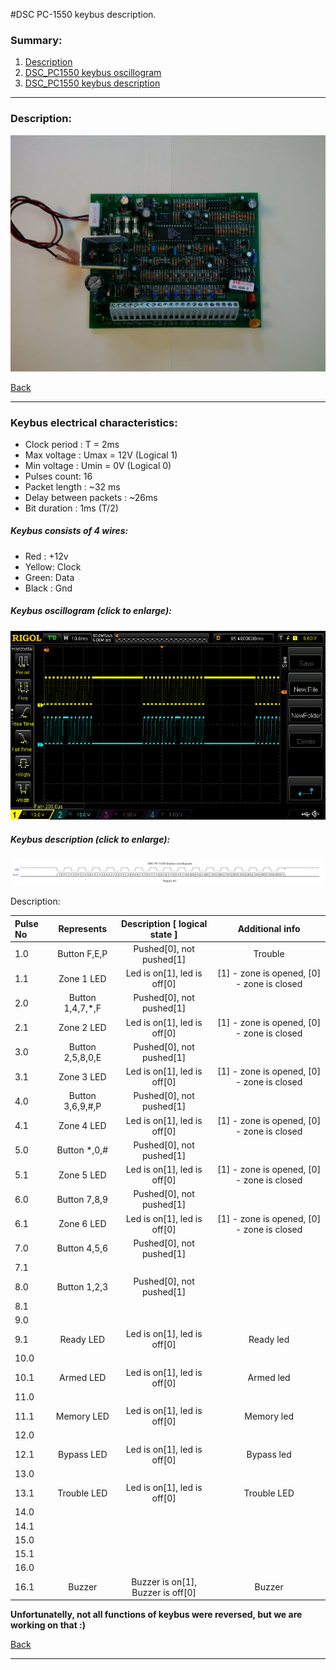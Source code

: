 #DSC PC-1550 keybus description.

### Summary:

1. [Description](#description)
2. [DSC_PC1550 keybus oscillogram](#oscillogram)
2. [DSC_PC1550 keybus description](#keybus)

------------------------------------------------------------------------------------------------------------------
### Description:

![Panel](.docs/panels_photos/PC1550.jpg) <!-- .element height="50%" width="50%" -->

[Back](#summary)

------------------------------------------------------------------------------------------------------------------
### Keybus electrical characteristics:

- Clock period : T = 2ms
- Max voltage : Umax = 12V (Logical 1)
- Min voltage : Umin = 0V (Logical 0)
- Pulses count: 16
- Packet length : ~32 ms
- Delay between packets : ~26ms
- Bit duration : 1ms (T/2)

##### Keybus consists of 4 wires:

- Red : +12v
- Yellow: Clock
- Green: Data
- Black : Gnd

##### Keybus oscillogram (click to enlarge):

![Oscillogram](.docs/oscilloscope_photos/PC1500_oscillogram.jpg) <!-- .element height="50%" width="50%" -->

##### Keybus description (click to enlarge):

![Keybus](.docs/pc1550_oscillogram.png) <!-- .element height="50%" width="50%" -->

Description:

| Pulse No | Represents | Description [ logical state ] | Additional info |
|:--------------|:----------------:|:----------------:|:----------------:|
|1.0|Button F,E,P|Pushed[0], not pushed[1]| Trouble |
|1.1|Zone 1 LED|Led is on[1], led is off[0]| [1] - zone is opened, [0] - zone is closed  |
|2.0|Button 1,4,7,*,F|Pushed[0], not pushed[1]| |
|2.1|Zone 2 LED|Led is on[1], led is off[0]| [1] - zone is opened, [0] - zone is closed |
|3.0|Button 2,5,8,0,E|Pushed[0], not pushed[1]| |
|3.1|Zone 3 LED|Led is on[1], led is off[0]| [1] - zone is opened, [0] - zone is closed |
|4.0|Button 3,6,9,#,P|Pushed[0], not pushed[1]|  |
|4.1|Zone 4 LED|Led is on[1], led is off[0]| [1] - zone is opened, [0] - zone is closed |
|5.0|Button *,0,#|Pushed[0], not pushed[1]| |
|5.1|Zone 5 LED|Led is on[1], led is off[0]| [1] - zone is opened, [0] - zone is closed  |
|6.0|Button 7,8,9|Pushed[0], not pushed[1]|  |
|6.1|Zone 6 LED|Led is on[1], led is off[0]| [1] - zone is opened, [0] - zone is closed |
|7.0|Button 4,5,6|Pushed[0], not pushed[1]|  |
|7.1| | | |
|8.0|Button 1,2,3|Pushed[0], not pushed[1]| |
|8.1| | | |
|9.0| | | |
|9.1|Ready LED|Led is on[1], led is off[0]| Ready led |
|10.0| | | |
|10.1|Armed LED|Led is on[1], led is off[0]| Armed led |
|11.0| | | |
|11.1|Memory LED|Led is on[1], led is off[0]| Memory led |
|12.0| | | |
|12.1|Bypass LED|Led is on[1], led is off[0]| Bypass led |
|13.0| | | |
|13.1|Trouble LED|Led is on[1], led is off[0]| Trouble LED |
|14.0| | | |
|14.1| | | |
|15.0| | | |
|15.1| | | |
|16.0| | | |
|16.1|Buzzer|Buzzer is on[1], Buzzer is off[0]| Buzzer |


**Unfortunatelly, not all functions of keybus were reversed, but we are working on that :)**


[Back](#summary)

------------------------------------------------------------------------------------------------------------------
